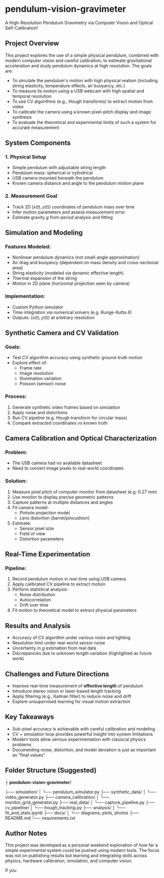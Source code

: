 # pendulum-vision-gravimeter

A High-Resolution Pendulum Gravimetry via Computer Vision and Optical Self-Calibration!

## Project Overview

This project explores the use of a simple physical pendulum, combined with modern computer vision and careful calibration, to estimate gravitational acceleration and study pendulum dynamics at high resolution. The goals are:

- To simulate the pendulum's motion with high physical realism (including string elasticity, temperature effects, air buoyancy, etc.)
- To measure its motion using a USB webcam with high spatial and temporal resolution
- To use CV algorithms (e.g., Hough transforms) to extract motion from video
- To calibrate the camera using a known pixel-pitch display and image synthesis
- To evaluate the theoretical and experimental limits of such a system for accurate measurement



## System Components

### 1. Physical Setup

- Simple pendulum with adjustable string length
- Pendulum mass: spherical or cylindrical
- USB camera mounted beneath the pendulum
- Known camera distance and angle to the pendulum motion plane

### 2. Measurement Goal

- Track 2D $(x(t), y(t))$ coordinates of pendulum mass over time
- Infer motion parameters and assess measurement error
- Estimate gravity $g$ from period analysis and fitting



## Simulation and Modeling

### Features Modeled:

- Nonlinear pendulum dynamics (not small-angle approximation)
- Air drag and buoyancy (dependent on mass density and cross-sectional area)
- String elasticity (modeled via dynamic effective length)
- Thermal expansion of the string
- Motion in 2D plane (horizontal projection seen by camera)

### Implementation:

- Custom Python simulator
- Time integration via numerical solvers (e.g. Runge-Kutta 4)
- Outputs: $(x(t), y(t))$ at arbitrary resolution



## Synthetic Camera and CV Validation

### Goals:

- Test CV algorithm accuracy using synthetic ground-truth motion
- Explore effect of:
  - Frame rate
  - Image resolution
  - Illumination variation
  - Poisson (sensor) noise

### Process:

1. Generate synthetic video frames based on simulation
2. Apply noise and distortions
3. Run CV pipeline (e.g. Hough transform for circular mass)
4. Compare extracted coordinates vs known truth



## Camera Calibration and Optical Characterization

### Problem:

- The USB camera had no available datasheet
- Need to convert image pixels to real-world coordinates

### Solution:

1. Measure pixel pitch of computer monitor from datasheet (e.g. 0.27 mm)
2. Use monitor to display precise geometric patterns
3. Capture patterns at multiple distances and angles
4. Fit camera model:
   - Pinhole projection model
   - Lens distortion (barrel/pincushion)
5. Estimate:
   - Sensor pixel size
   - Field of view
   - Distortion parameters



## Real-Time Experimentation

### Pipeline:

1. Record pendulum motion in real-time using USB camera
2. Apply calibrated CV pipeline to extract motion
3. Perform statistical analysis:
   - Noise distribution
   - Autocorrelation
   - Drift over time
4. Fit motion to theoretical model to extract physical parameters



## Results and Analysis

- Accuracy of CV algorithm under various noise and lighting
- Resolution limit under real-world sensor noise
- Uncertainty in $g$ estimation from real data
- Discrepancies due to unknown length variation (highlighted as future work)



## Challenges and Future Directions

- Improve real-time measurement of **effective length** of pendulum
- Introduce stereo vision or laser-based length tracking
- Apply filtering (e.g., Kalman filter) to reduce noise and drift
- Explore unsupervised learning for visual motion extraction



## Key Takeaways

- Sub-pixel accuracy is achievable with careful calibration and modeling
- CV + simulation loop provides powerful insight into system limitations
- Modern tools allow serious experimentation with classical physics problems
- Documenting noise, distortion, and model deviation is just as important as "final values"



##  Folder Structure (Suggested)



├ **pendulum-vision-gravimeter**/

├── simulation/
│ └── pendulum_simulator.py
├── synthetic_data/
│ └── video_generator.py
├── camera_calibration/
│ └── monitor_grid_generator.py
├── real_data/
│ └── capture_pipeline.py
├── cv_pipeline/
│ └── hough_tracking.py
├── analysis/
│ └── fit_and_stats.ipynb
├── docs/
│ └── diagrams, plots, photos
├── README.md
└── requirements.txt





## Author Notes

This project was developed as a personal weekend exploration of how far a simple experimental system could be pushed using modern tools. The focus was not on publishing results but learning and integrating skills across physics, hardware calibration, simulation, and computer vision.

If you 
